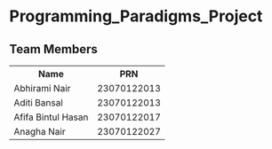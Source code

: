 # Programming_Paradigms_Project

## Team Members

<table>
  <tr>
    <th>Name</th>
    <th>PRN</th>
  </tr>
  <tr>
    <td>Abhirami Nair</td>
    <td>23070122013</td>
  </tr>
  <tr>
    <td>Aditi Bansal</td>
    <td>23070122013</td>
  </tr>
  <tr>
    <td>Afifa Bintul Hasan</td>
    <td>23070122017</td>
  </tr>
  <tr>
    <td>Anagha Nair</td>
    <td>23070122027</td>
  </tr>
</table>
